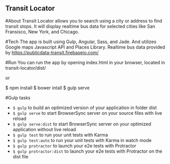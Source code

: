 ## Transit Locator

#About
Transit Locator allows you to search using a city or address to find transit stops. It will display realtime bus data for selected cities like San Fransisco, New York, and Chicago.

#Tech
The app is built using Gulp, Angular, Sass, and Jade. And utilizes Google maps Javascript API and Places Library. Realtime bus data provided by https://publicdata-transit.firebaseio.com/

#Run
You can run the app by opening index.html in your browser, located in transit-locator/dist/

or

$ npm install
$ bower intall
$ gulp serve 


#Gulp tasks 
- `$ gulp` to build an optimized version of your application in folder dist
- `$ gulp serve` to start BrowserSync server on your source files with live reload
- `$ gulp serve:dist` to start BrowserSync server on your optimized application without live reload
- `$ gulp test` to run your unit tests with Karma
- `$ gulp test:auto` to run your unit tests with Karma in watch mode
- `$ gulp protractor` to launch your e2e tests with Protractor
- `$ gulp protractor:dist` to launch your e2e tests with Protractor on the dist file